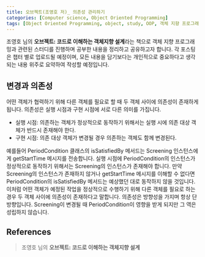 ```yaml
---
title: 오브젝트(조영호 저)_ 의존성 관리하기
categories: [Computer science, Object Oriented Programming]
tags: [Object Oriented Programming, object, study, OOP, 객체 지향 프로그래밍, 객체, 스터디]
---
```


조영호 님의 **오브젝트: 코드로 이해하는 객체지향 설계**라는 책으로 객체 지향 프로그래밍과 관련된 스터디를 진행하며 공부한 내용을 정리하고 공유하고자 합니다. 각 포스팅은 챕터 별로 업로드될 예정이며, 모든 내용을 담기보다는 개인적으로 중요하다고 생각되는 내용 위주로 요약하여 작성할 예정입니다.

## 변경과 의존성
어떤 객체가 협력하기 위해 다른 객체를 필요로 할 때 두 객체 사이에 의존성이 존재하게 됩니다. 의존성은 실행 시점과 구현 시점에 서로 다른 의미를 가집니다.
* 실행 시점: 의존하는 객체가 정상적으로 동작하기 위해서는 실행 시에 의존 대상 객체가 반드시 존재해야 한다.
* 구현 시점: 의존 대상 객체가 변경될 경우 의존하는 객체도 함께 변경된다.
    
예를들어 PeriodCondition 클래스의 isSatisfiedBy 메서드는 Screening 인스턴스에게 getStartTime 메시지를 전송합니다. 실행 시점에 PeriodCondition의 인스턴스가 정상적으로 동작하기 위해서는 Screening의 인스턴스가 존재해야 합니다. 만약 Screening의 인스턴스가 존재하지 않거나 getStartTime 메시지를 이해할 수 없다면 PeriodCondition의 isSatisfiedBy 메서드는 예상했던 대로 동작하지 않을 것입니다.   
이처럼 어떤 객체가 예정된 작업을 정상적으로 수행하기 위해 다른 객체를 필요로 하는 경우 두 객체 사이에 의존성이 존재하다고 말합니다. 의존성은 방향성을 가지며 항상 단방향입니다. Screening이 변경될 때 PeriodCondition이 영향을 받게 되지만 그 역은 성립하지 않습니다.


## References
> 조영호 님의 **오브젝트: 코드로 이해하는 객체지향 설계**